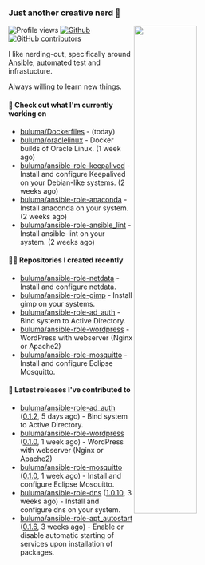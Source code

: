 ### Just another creative nerd 👋


![Profile views](https://gpvc.arturio.dev/buluma) <a href="https://gitstats.me/buluma">
  <img align="right" src="https://github-readme-stats.vercel.app/api?username=buluma&theme=gotham&show_icons=true" width="50%"/>
</a>
[![Github](https://img.shields.io/badge/-buluma-black?style=flat&labelColor=black&logo=github&logoColor=white&include_all_commits=true&count_private=true)](https://gitstats.me/buluma)
[![GitHub contributors](https://img.shields.io/github/contributors/buluma/badges.svg)](https://GitHub.com/buluma/badges/graphs/contributors/)

I like nerding-out, specifically around [Ansible](https://github.com/ansible/ansible), automated test and infrastucture.

Always willing to learn new things.

#### 👷 Check out what I'm currently working on

- [buluma/Dockerfiles](https://github.com/buluma/Dockerfiles) -  (today)
- [buluma/oraclelinux](https://github.com/buluma/oraclelinux) - Docker builds of Oracle Linux. (1 week ago)
- [buluma/ansible-role-keepalived](https://github.com/buluma/ansible-role-keepalived) - Install and configure Keepalived on your Debian-like systems. (2 weeks ago)
- [buluma/ansible-role-anaconda](https://github.com/buluma/ansible-role-anaconda) - Install anaconda on your system. (2 weeks ago)
- [buluma/ansible-role-ansible_lint](https://github.com/buluma/ansible-role-ansible_lint) - Install ansible-lint on your system. (2 weeks ago)

#### 👨‍💻 Repositories I created recently

- [buluma/ansible-role-netdata](https://github.com/buluma/ansible-role-netdata) - Install and configure netdata.
- [buluma/ansible-role-gimp](https://github.com/buluma/ansible-role-gimp) - Install gimp on your systems.
- [buluma/ansible-role-ad_auth](https://github.com/buluma/ansible-role-ad_auth) - Bind system to Active Directory.
- [buluma/ansible-role-wordpress](https://github.com/buluma/ansible-role-wordpress) - WordPress with webserver (Nginx or Apache2)
- [buluma/ansible-role-mosquitto](https://github.com/buluma/ansible-role-mosquitto) - Install and configure Eclipse Mosquitto.

#### 🚀 Latest releases I've contributed to

- [buluma/ansible-role-ad_auth](https://github.com/buluma/ansible-role-ad_auth) ([0.1.2](https://github.com/buluma/ansible-role-ad_auth/releases/tag/0.1.2), 5 days ago) - Bind system to Active Directory.
- [buluma/ansible-role-wordpress](https://github.com/buluma/ansible-role-wordpress) ([0.1.0](https://github.com/buluma/ansible-role-wordpress/releases/tag/0.1.0), 1 week ago) - WordPress with webserver (Nginx or Apache2)
- [buluma/ansible-role-mosquitto](https://github.com/buluma/ansible-role-mosquitto) ([0.1.0](https://github.com/buluma/ansible-role-mosquitto/releases/tag/0.1.0), 1 week ago) - Install and configure Eclipse Mosquitto.
- [buluma/ansible-role-dns](https://github.com/buluma/ansible-role-dns) ([1.0.10](https://github.com/buluma/ansible-role-dns/releases/tag/1.0.10), 3 weeks ago) - Install and configure dns on your system.
- [buluma/ansible-role-apt_autostart](https://github.com/buluma/ansible-role-apt_autostart) ([0.1.6](https://github.com/buluma/ansible-role-apt_autostart/releases/tag/0.1.6), 3 weeks ago) - Enable or disable automatic starting of services upon installation of packages.


